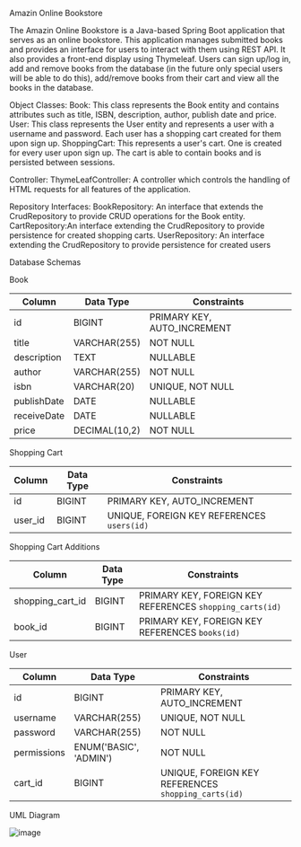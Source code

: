 Amazin Online Bookstore

The Amazin Online Bookstore is a Java-based Spring Boot application that serves as an online bookstore. This application manages submitted books and provides an interface for users to interact with them using REST API. It also provides a front-end display using Thymeleaf. Users can sign up/log in, add and remove books from the database (in the future only special users will be able to do this), add/remove books from their cart and view all the books in the database.

Object Classes:
Book: This class represents the Book entity and contains attributes such as title, ISBN, description, author, publish date and price.
User: This class represents the User entity and represents a user with a username and password. Each user has a shopping cart created for them upon sign up.
ShoppingCart: This represents a user's cart. One is created for every user upon sign up. The cart is able to contain books and is persisted between sessions.

Controller:
ThymeLeafController: A controller which controls the handling of HTML requests for all features of the application.

Repository Interfaces:
BookRepository: An interface that extends the CrudRepository to provide CRUD operations for the Book entity.
CartRepository:An interface extending the CrudRepository to provide persistence for created shopping carts.
UserRepository: An interface extending the CrudRepository to provide persistence for created users

Database Schemas 

Book

| Column       | Data Type        | Constraints                 |
|--------------|------------------|-----------------------------|
| id           | BIGINT           | PRIMARY KEY, AUTO_INCREMENT |
| title        | VARCHAR(255)     | NOT NULL                    |
| description  | TEXT             | NULLABLE                    |
| author       | VARCHAR(255)     | NOT NULL                    |
| isbn         | VARCHAR(20)      | UNIQUE, NOT NULL            |
| publishDate  | DATE             | NULLABLE                    |
| receiveDate  | DATE             | NULLABLE                    |
| price        | DECIMAL(10,2)    | NOT NULL                    |

Shopping Cart

| Column   | Data Type | Constraints                               |
|----------|-----------|-------------------------------------------|
| id       | BIGINT    | PRIMARY KEY, AUTO_INCREMENT               |
| user_id  | BIGINT    | UNIQUE, FOREIGN KEY REFERENCES `users(id)`|

Shopping Cart Additions

| Column             | Data Type | Constraints                                             |
|--------------------|-----------|---------------------------------------------------------|
| shopping_cart_id   | BIGINT    | PRIMARY KEY, FOREIGN KEY REFERENCES `shopping_carts(id)`|
| book_id            | BIGINT    | PRIMARY KEY, FOREIGN KEY REFERENCES `books(id)`         |

User

| Column        | Data Type              | Constraints                                        |
|---------------|------------------------|----------------------------------------------------|
| id            | BIGINT                 | PRIMARY KEY, AUTO_INCREMENT                        |
| username      | VARCHAR(255)           | UNIQUE, NOT NULL                                   |
| password      | VARCHAR(255)           | NOT NULL                                           |
| permissions   | ENUM('BASIC', 'ADMIN') | NOT NULL                                           |
| cart_id       | BIGINT                 | UNIQUE, FOREIGN KEY REFERENCES `shopping_carts(id)`|

UML Diagram

![image](https://github.com/user-attachments/assets/de9a1824-5f82-4312-830b-d96c65d85fdb)

